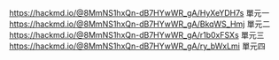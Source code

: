 https://hackmd.io/@8MmNS1hxQn-dB7HYwWR_gA/HyXeYDH7s 單元一
https://hackmd.io/@8MmNS1hxQn-dB7HYwWR_gA/BkqWS_Hmj 單元二
https://hackmd.io/@8MmNS1hxQn-dB7HYwWR_gA/r1b0xFSXs 單元三
https://hackmd.io/@8MmNS1hxQn-dB7HYwWR_gA/ry_bWxLmi 單元四
